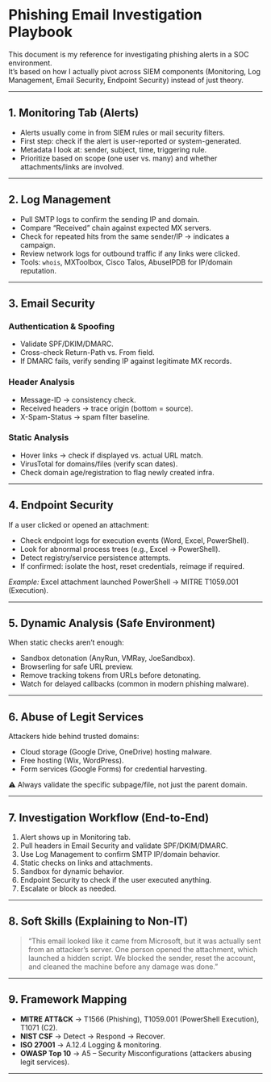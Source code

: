 # Phishing Email Investigation Playbook

This document is my reference for investigating phishing alerts in a SOC environment.  
It’s based on how I actually pivot across SIEM components (Monitoring, Log Management, Email Security, Endpoint Security) instead of just theory.

---

## 1. Monitoring Tab (Alerts)
- Alerts usually come in from SIEM rules or mail security filters.  
- First step: check if the alert is user-reported or system-generated.  
- Metadata I look at: sender, subject, time, triggering rule.  
- Prioritize based on scope (one user vs. many) and whether attachments/links are involved.  

---

## 2. Log Management
- Pull SMTP logs to confirm the sending IP and domain.  
- Compare “Received” chain against expected MX servers.  
- Check for repeated hits from the same sender/IP → indicates a campaign.  
- Review network logs for outbound traffic if any links were clicked.  
- Tools: `whois`, MXToolbox, Cisco Talos, AbuseIPDB for IP/domain reputation.  

---

## 3. Email Security
### Authentication & Spoofing
- Validate SPF/DKIM/DMARC.  
- Cross-check Return-Path vs. From field.  
- If DMARC fails, verify sending IP against legitimate MX records.  

### Header Analysis
- Message-ID → consistency check.  
- Received headers → trace origin (bottom = source).  
- X-Spam-Status → spam filter baseline.  

### Static Analysis
- Hover links → check if displayed vs. actual URL match.  
- VirusTotal for domains/files (verify scan dates).  
- Check domain age/registration to flag newly created infra.  

---

## 4. Endpoint Security
If a user clicked or opened an attachment:  
- Check endpoint logs for execution events (Word, Excel, PowerShell).  
- Look for abnormal process trees (e.g., Excel → PowerShell).  
- Detect registry/service persistence attempts.  
- If confirmed: isolate the host, reset credentials, reimage if required.  

*Example:* Excel attachment launched PowerShell → MITRE T1059.001 (Execution).  

---

## 5. Dynamic Analysis (Safe Environment)
When static checks aren’t enough:  
- Sandbox detonation (AnyRun, VMRay, JoeSandbox).  
- Browserling for safe URL preview.  
- Remove tracking tokens from URLs before detonating.  
- Watch for delayed callbacks (common in modern phishing malware).  

---

## 6. Abuse of Legit Services
Attackers hide behind trusted domains:  
- Cloud storage (Google Drive, OneDrive) hosting malware.  
- Free hosting (Wix, WordPress).  
- Form services (Google Forms) for credential harvesting.  

⚠️ Always validate the specific subpage/file, not just the parent domain.  

---

## 7. Investigation Workflow (End-to-End)
1. Alert shows up in Monitoring tab.  
2. Pull headers in Email Security and validate SPF/DKIM/DMARC.  
3. Use Log Management to confirm SMTP IP/domain behavior.  
4. Static checks on links and attachments.  
5. Sandbox for dynamic behavior.  
6. Endpoint Security to check if the user executed anything.  
7. Escalate or block as needed.  

---

## 8. Soft Skills (Explaining to Non-IT)
> “This email looked like it came from Microsoft, but it was actually sent from an attacker’s server. One person opened the attachment, which launched a hidden script. We blocked the sender, reset the account, and cleaned the machine before any damage was done.”  

---

## 9. Framework Mapping
- **MITRE ATT&CK** → T1566 (Phishing), T1059.001 (PowerShell Execution), T1071 (C2).  
- **NIST CSF** → Detect → Respond → Recover.  
- **ISO 27001** → A.12.4 Logging & monitoring.  
- **OWASP Top 10** → A5 – Security Misconfigurations (attackers abusing legit services).  

---
